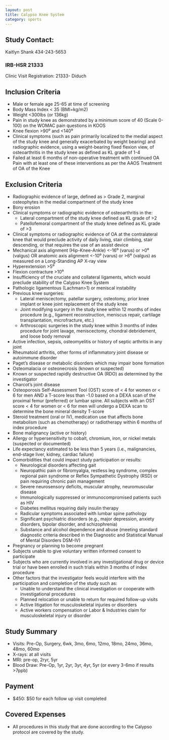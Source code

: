 ```yaml
---
layout: post
title: Calypso Knee System
category: sports
---
```


## Study Contact:  
Kaitlyn Shank
434-243-5653

### IRB-HSR 21333
Clinic Visit Registration:
21333- Diduch

##  Inclusion Criteria

- Male or female age 25-65 at time of screening
- Body Mass Index < 35 (BMI=kg/m2)
- Weight <300lbs (or 136kg)
- Pain in study knee as demonstrated by a minimum score of 40 (Scale 0-100) on the WOMAC pain questions in KOOS
- Knee flexion >90⁰ and <140⁰
- Clinical symptoms (such as pain primarily localized to the medial aspect of the study knee and generally exacerbated by weight bearing) and radiographic evidence, using a weight-bearing fixed flexion view, of osteoarthritis in the study knee as defined as KL grade of 1-4
- Failed at least 6 months of non-operative treatment with continued OA Pain with at least one of these interventions as per the AAOS Treatment of OA of the Knee

##  Exclusion Criteria

- Radiographic evidence of large, defined as > Grade 2, marginal osteophytes in the medial compartment of the study knee
- Bony erosion
- Clinical symptoms or radiographic evidence of osteoarthritis in the:
  - Lateral compartment of the study knee defined as KL grade of >2
  - Patellofemoral compartment of the study knee defined as KL grade of >3
- Clinical symptoms or radiographic evidence of OA at the contralateral knee that would preclude activity of daily living, stair climbing, stair descending, or that requires the use of an assist device
- Mechanical axis alignment (Hip-Knee-Ankle) <-16⁰ (varus) or >0⁰ (valgus) OR anatomic axis alignment <-10⁰ (varus) or >6⁰ (valgus) as measured on a Long-Standing AP X-ray view
- Hyperextension >5⁰
- Flexion contracture >10⁰
- Insufficiency of the cruciate and collateral ligaments, which would preclude stability of the Calypso Knee System
- Pathologic ligamentous (Lachman>1) or meniscal instability
- Previous knee surgeries:
  - Lateral meniscectomy, patellar surgery, osteotomy, prior knee implant or knee joint replacement of the study knee
  - Joint modifying surgery in the study knee within 12 months of index procedure (e.g., ligament reconstruction, meniscus repair, cartilage transplantation, microfracture, etc.)
  - Arthroscopic surgeries in the study knee within 3 months of index procedure for joint lavage, meniscectomy, chondral debridement, and loose body removal
- Active infection, sepsis, osteomyelitis or history of septic arthritis in any joint
- Rheumatoid arthritis, other forms of inflammatory joint disease or autoimmune disorder
- Paget’s disease or metabolic disorders which may impair bone formation
- Osteomalacia or osteonecrosis (known or suspected)
- Known or suspected rapidly destructive OA (RDO) as determined by the investigator
- Charcot’s joint disease
- Osteoporosis Self-Assessment Tool (OST) score of < 4 for women or < 6 for men AND a T-score less than -1.0 based on a DEXA scan of the proximal femur (preferred) or lumbar spine. All subjects with an OST score < 4 for women or < 6 for men will undergo a DEXA scan to determine the bone mineral density T-score
- Steroid treatment (oral or IV), medication use that affects bone metabolism (such as chemotherapy) or radiotherapy within 6 months of index procedure
- Bone malignancy (active or history)
- Allergy or hypersensitivity to cobalt, chromium, iron, or nickel metals (suspected or documented)
- Life expectancy estimated to be less than 5 years (i.e., malignancies, end-stage liver, kidney, cardiac failure)
- Comorbidities that could impact study participation or results:
  - Neurological disorders affecting gait
  - Neuropathic pain or fibromyalgia, restless leg syndrome, complex regional pain syndrome or Reflex Sympathetic Dystrophy (RSD) or pain requiring chronic pain management
  - Severe neurosensory deficits, muscular atrophy, neuromuscular disease
  - Immunologically suppressed or immunocompromised patients such as HIV
  - Diabetes mellitus requiring daily insulin therapy
  - Radicular symptoms associated with lumbar spine pathology
  - Significant psychiatric disorders (e.g., major depression, anxiety disorders, bipolar disorder, and schizophrenia)
  - Substance and alcohol dependence and abuse (meeting standard diagnostic criteria described in the Diagnostic and Statistical Manual of Mental Disorders DSM-IV)
- Pregnancy or planning to become pregnant
- Subjects unable to give voluntary written informed consent to participate
- Subjects who are currently involved in any investigational drug or device trial or have been enrolled in such trials within 3 months of index procedure
- Other factors that the investigator feels would interfere with the participation and completion of the study such as:
  - Unable to understand the clinical investigation or cooperate with investigational procedures
  - Planned relocation or unable to return for required follow-up visits
  - Active litigation for musculoskeletal injuries or disorders
  - Active workers compensation or Labor & Industries claim for musculoskeletal injury or disorder

## Study Summary
- Visits: Pre-Op, Surgery, 6wk, 3mo, 6mo, 12mo, 18mo, 24mo, 36mo, 48mo, 60mo
- X-rays: at all visits
- MRI: pre-op, 2ryr, 5yr
- Blood Draw: Pre-Op, 1yr, 2yr, 3yr, 4yr, 5yr (or every 3-6mo if results >7ppb)

## Payment
- $450: $50 for each follow up visit completed

## Covered Expenses
- All procedures in this study that are done according to the Calypso protocol are covered by the study.
